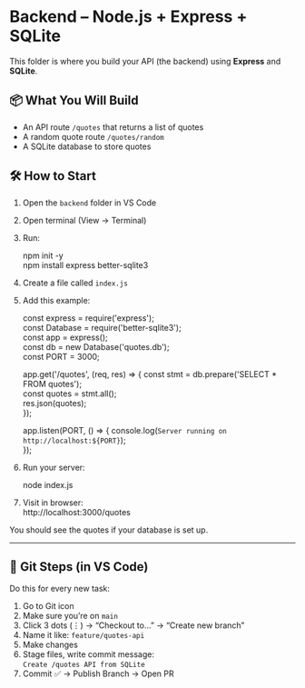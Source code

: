 # Backend – Node.js + Express + SQLite

This folder is where you build your API (the backend) using **Express** and **SQLite**.

## 📦 What You Will Build

- An API route `/quotes` that returns a list of quotes
- A random quote route `/quotes/random`
- A SQLite database to store quotes

## 🛠️ How to Start

1. Open the `backend` folder in VS Code
2. Open terminal (View → Terminal)
3. Run:

   npm init -y  
   npm install express better-sqlite3

4. Create a file called `index.js`
5. Add this example:

   const express = require('express');  
   const Database = require('better-sqlite3');  
   const app = express();  
   const db = new Database('quotes.db');  
   const PORT = 3000;

   app.get('/quotes', (req, res) => {
     const stmt = db.prepare('SELECT * FROM quotes');  
     const quotes = stmt.all();  
     res.json(quotes);  
   });

   app.listen(PORT, () => {
     console.log(`Server running on http://localhost:${PORT}`);  
   });

6. Run your server:

   node index.js

7. Visit in browser:  
   http://localhost:3000/quotes

You should see the quotes if your database is set up.

---

## 🔁 Git Steps (in VS Code)

Do this for every new task:

1. Go to Git icon  
2. Make sure you’re on `main`  
3. Click 3 dots (⋮) → “Checkout to…” → “Create new branch”  
4. Name it like: `feature/quotes-api`
5. Make changes
6. Stage files, write commit message:  
   `Create /quotes API from SQLite`
7. Commit ✅ → Publish Branch → Open PR
